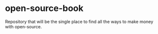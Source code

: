 # open-source-book

Repository that will be the single place to find all the ways to make money with open-source.  
